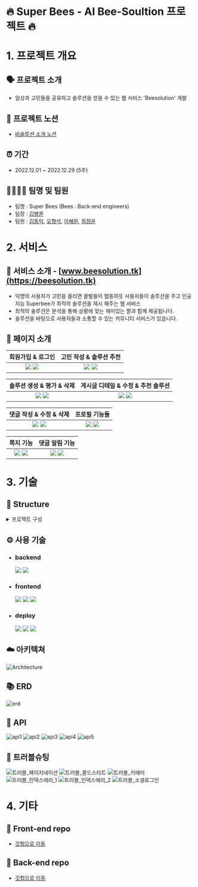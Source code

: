 # 🔥 Super Bees - AI Bee-Soultion 프로젝트 🔥

# 1. 프로젝트 개요
 ## 🗣️ 프로젝트 소개
 - 일상과 고민들을 공유하고 솔루션을 얻을 수 있는 웹 서비스 'Beesolution' 개발

## 📑 프로젝트 노션
- [비솔루션 소개 노션](https://www.notion.so/Super-Bees-AI-3-AI-Bee-solution-S-A-14f050d1286243889061802f2e7510d2)

## ⏰ 기간
 - 2022.12.01 ~ 2022.12.29 (5주)

## 👩‍👩‍👧‍👦 팀명 및 팀원
 * 팀명 : Super Bees (Bees : Back-end engineers)
 * 팀장 : [김병문](https://github.com/kbm1933)
 * 팀원 : [김동익](https://github.com/DongIkkk), [오형석](https://github.com/auberr), [이혜원](https://github.com/wonprogrammer), [최정윤](https://github.com/uniqquej)
 
# 2. 서비스
 ## 🐝 서비스 소개 - [www.beesolution.tk](https://beesolution.tk)
- 익명의 사용자가 고민을 올리면 꿀벌들이 협동하듯 사용자들이 솔루션을 주고 인공지능 Superbee가 최적의 솔루션을 제시 해주는 웹 서비스
- 최적의 솔루션은 분석을 통해 상황에 맞는 재미있는 짤과 함께 제공됩니다.
- 솔루션을 바탕으로 사용자들과 소통할 수 있는 커뮤니티 서비스가 있습니다.

## 📰 페이지 소개
| 회원가입 & 로그인 | 고민 작성 & 솔루션 추천  |
|:----------:|:----------:|
| <img src = "https://user-images.githubusercontent.com/6766202/209770786-d85266ff-be7f-4d33-90fc-4bf11396ffe8.gif" /> <img src = "https://user-images.githubusercontent.com/110454344/209803334-035a0a1b-3984-4e01-90e5-683e3d14c949.png" />  | <img src = "https://user-images.githubusercontent.com/110454344/209767124-8df558d0-ba85-40f1-9993-33be1b535be0.gif" /> <img src = "https://user-images.githubusercontent.com/110454344/209803450-836dc8cd-472e-43c7-a22f-d172062acdb8.png" />  |

| 솔루션 생성 & 평가 & 삭제  | 게시글 디테일 & 수정 & 추천 솔루션 |
|:----------:|:----------:|
| <img src = "https://user-images.githubusercontent.com/110454344/209767453-8730fafc-8f2b-4a22-9d7b-5806ec9bc212.gif" /> <img src = "https://user-images.githubusercontent.com/110454344/209803508-1b944278-225a-4895-83f0-5cd9d95d7017.png" />  | <img src = "https://user-images.githubusercontent.com/6766202/209770864-3a44bab5-22f6-4ce0-9675-7bbb9995a7d1.gif" /> <img src = "https://user-images.githubusercontent.com/110454344/209803562-9b4630dc-fd3c-41ec-ae6c-64e16661c813.png" />  |

| 댓글 작성 & 수정 & 삭제 | 프로필 기능들 |
|:----------:|:----------:|
| <img src = "https://user-images.githubusercontent.com/6766202/209770895-ed3aeb35-7272-4836-a922-97144cab34a4.gif" /> <img src = "https://user-images.githubusercontent.com/110454344/209803604-8e7097ba-6c30-4d11-9566-e6c4705be8c7.png" />  | <img src = "https://user-images.githubusercontent.com/113076205/209771362-f9e3d0d5-a326-41d6-a239-846bccc027ad.gif" /> <img src = "https://user-images.githubusercontent.com/110454344/209803640-85586fbb-ecc9-4363-9951-331b84a6f40b.png" />  |

| 쪽지 기능 | 댓글 알림 기능 |
|:----------:|:----------:|
| <img src = "https://user-images.githubusercontent.com/113076205/209771433-af8c41c2-a7e9-488c-b49d-85655954a263.gif" /> <img src = "https://user-images.githubusercontent.com/110454344/209803695-ad701e55-bf70-4d8f-afb7-23fc98099f98.png" />  | <img src = "https://user-images.githubusercontent.com/110454344/209767461-a6e425f3-c209-4ca1-94bf-8f9c887d1b3a.gif" /> <img src = "https://user-images.githubusercontent.com/110454344/209803702-7c149ba3-1529-4b63-80ca-ba24af20ff51.png" />  |

# 3. 기술

## 💾 Structure
<details>
<summary>프로젝트 구성</summary>
<div markdown="1">

<br>

```markup
Backend
├── article
│   ├── admin.py
│   ├── apps.py
│   ├── models.py
│   ├── pagination.py
│   ├── serializers.py
│   ├── tests.py
│   ├── urls.py
│   └── viewss.py
├── beesolution
│   ├── asgi.py
│   ├── settings.py
│   ├── urls.py
│   └──  wsgi.py
├── fonts
│   └── NotoSerifKR-Bold.otf
├── users
│   ├── management
│   │   ├── commands
│   │   │   ├── init.py
│   │   │   └── seed_users.py
│   │   └── init.py
│   ├── admin.py
│   ├── apps.py
│   ├── models.py
│   ├── serializers.py
│   ├── tests.py
│   ├── urls.py
│   └── viewss.py
│   load_csv.py
│   ratings.csv
│   solutions.csv
│   makesolution.py
│   manage.py
│   similarity.py
└── requirements.txt

Frontend
├── css
│   ├── alarm.css
│   ├── article_detail.css
│   ├── articles.css
│   ├── create_solution.css
│   ├── index.css
│   ├── kakao.css
│   ├── main.css
│   ├── message.css
│   ├── profile.css
│   ├── profile_detail.css
│   ├── promotion.css
│   ├── signup_userchr.css
│   ├── solution.css
│   ├── solution_collection.css
│   └──  solution_detail.css
├── imgs
│   ├── bee_logo.jpg
│   ├── beealarmoff.png
│   ├── beealarmon.png
│   ├── delete.png
│   └── sadbee.jpg
├── js
│   ├── alarm.js
│   ├── article_detail.js
│   ├── articles.js
│   ├── create_solution.js
│   ├── index.js
│   ├── kakao.js
│   ├── main.js
│   ├── message.js
│   ├── profile.js
│   ├── profile_detail.js
│   ├── promotion.js
│   ├── signup_userchr.js
│   ├── solution.js
│   ├── solution_collection.js
│   └── solution_detail.js
├── alarm.html
├── article_detail.html
├── articles.html
├── create_solution.html
├── index.html
├── kakao.html
├── main.html
├── message.html
├── profile.html
├── profile_detail.html
├── promotion.html
├── signup_userchr.html
├── solution.html
├── solution_collection.html
└── solution_detail.html

```
</div>
</details>

## ⚙️ 사용 기술 
- ### backend
  <img src="https://img.shields.io/badge/python-3.9.10-3776AB?style=for-the-badge&logo=python&logoColor=white"> <img src="https://img.shields.io/badge/django-092E20?style=for-the-badge&logo=django&logoColor=white">

- ### frontend
  <img src="https://img.shields.io/badge/html5-E34F26?style=for-the-badge&logo=html5&logoColor=white"> <img src="https://img.shields.io/badge/css-1572B6?style=for-the-badge&logo=css3&logoColor=white"> <img src="https://img.shields.io/badge/javascript-F7DF1E?style=for-the-badge&logo=javascript&logoColor=black">

- ### deploy
  <img src="https://img.shields.io/badge/Docker-2496ED?style=for-the-badge&logo=Docker&logoColor=white"> <img src="https://img.shields.io/badge/NGINX-009639?style=for-the-badge&logo=NGINX&logoColor=white"> <img src="https://img.shields.io/badge/amazonaws-232F3E?style=for-the-badge&logo=amazonaws&logoColor=white">

## ☁️ 아키텍쳐
![Architecture](https://user-images.githubusercontent.com/110454344/209760652-a7cb73b2-6c98-44e6-975e-3f69172f0776.png)

## 📚 ERD
![erd](https://user-images.githubusercontent.com/110454344/209818607-cbb277d7-5b96-4531-a267-b138c955b1b8.png)

## 👀 API
![api1](https://user-images.githubusercontent.com/110454344/209745638-e2883189-506b-4b88-a727-f89aac9c1856.jpg)
![api2](https://user-images.githubusercontent.com/110454344/209746719-1f939ad7-f55f-4e33-ada9-6ff7448a267c.jpg)
![api3](https://user-images.githubusercontent.com/110454344/209745695-2950ea01-b58c-4884-bdd9-cce100495676.jpg)
![api4](https://user-images.githubusercontent.com/110454344/209745697-ccf4dd3c-1ad4-4bb0-8c39-3f8af1e57025.jpg)
![api5](https://user-images.githubusercontent.com/110454344/209746724-f8745f13-e023-40ed-897e-c214a73eb3db.jpg)

## 🔫 트러블슈팅
![트러블_페이지네이션](https://user-images.githubusercontent.com/55372753/207770225-b45f451e-d4e5-4683-9a32-f986f7c37ea5.png)
![트러블_콜드스타트](https://user-images.githubusercontent.com/55372753/207770235-30a4b703-bdc8-40cd-b806-24dd5923a652.png)
![트러블_키에러](https://user-images.githubusercontent.com/55372753/207770247-ac7c1218-1102-403d-81de-91739add5e28.png)
![트러블_인덱스에러_1](https://user-images.githubusercontent.com/55372753/207770259-a0690844-82d1-4ae5-91e5-f7e85ad216e0.png)
![트러블_인덱스에러_2](https://user-images.githubusercontent.com/55372753/207770268-b009f0c5-88b4-44bd-8d25-a3303c24148f.png)
![트러블_소셜로그인](https://user-images.githubusercontent.com/55372753/207770283-5218086c-71c2-47be-8367-045e7dee98d3.png)


# 4. 기타 
 ## 🐥 Front-end repo
- [깃헙으로 이동](https://github.com/kbm1933/B2_Bee_Solution_Front)

 ## 🐝 Back-end repo
- [깃헙으로 이동](https://github.com/kbm1933/B2_Bee_Solution_Back)
